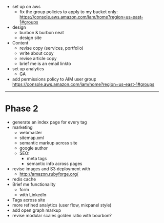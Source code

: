 * set up on aws
	- fix the group policies to apply to my bucket only: https://console.aws.amazon.com/iam/home?region=us-east-1#groups
* design
	- burbon & burbon neat
  - design site
* Content
  - revise copy (services, portfolio)
  - write about copy
  - revise article copy
  - brief me is an email linkto
* set up analytics
  - GA
* add permissions policy to AIM user group https://console.aws.amazon.com/iam/home?region=us-east-1#groups
***

# Phase 2

* generate an index page for every tag
* marketing
	- webmaster
	- sitemap.xml
	- semantic markup across site
	- google author
	- SEO:
		* meta tags
		* semantic info across pages
* revise images and S3 deployment with
	- http://amazon.rubyforge.org/
* redis cache
* Brief me functionality
	- form
	- with LinkedIn
* Tags across site
* more refined analytics (user flow, mixpanel style)
* add open graph markup
* revise modular scales golden ratio with bourbon?